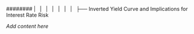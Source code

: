 ######## |   |   |   |   |   |   |   ├── Inverted Yield Curve and Implications for Interest Rate Risk

*Add content here*